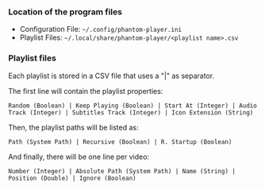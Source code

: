 
### Location of the program files
+ Configuration File: `~/.config/phantom-player.ini`
+ Playlist Files: `~/.local/share/phantom-player/<playlist name>.csv`

### Playlist files

Each playlist is stored in a CSV file that uses a "|" as separator. 

The first line will contain the playlist properties:
```
Random (Boolean) | Keep Playing (Boolean) | Start At (Integer) | Audio Track (Integer) | Subtitles Track (Integer) | Icon Extension (String)
```
Then, the playlist paths will be listed as:
```
Path (System Path) | Recursive (Boolean) | R. Startup (Boolean)
```
And finally, there will be one line per video:
```
Number (Integer) | Absolute Path (System Path) | Name (String) | Position (Double) | Ignore (Boolean)
```